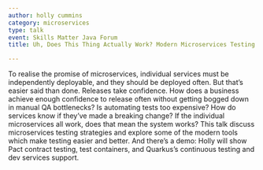 ```yaml
---
author: holly cummins
category: microservices
type: talk
event: Skills Matter Java Forum
title: Uh, Does This Thing Actually Work? Modern Microservices Testing

---
```

To realise the promise of microservices, individual services must be independently deployable, and they should be deployed often. 
But that’s easier said than done. 
Releases take confidence. 
How does a business achieve enough confidence to release often without getting bogged down in manual QA bottlenecks? 
Is automating tests too expensive? How do services know if they’ve made a breaking change? 
If the individual microservices all work, does that mean the system works? 
This talk discuss microservices testing strategies and explore some of the modern tools which make testing easier and better. 
And there’s a demo: Holly will show Pact contract testing, test containers, and Quarkus’s continuous testing and dev services support.